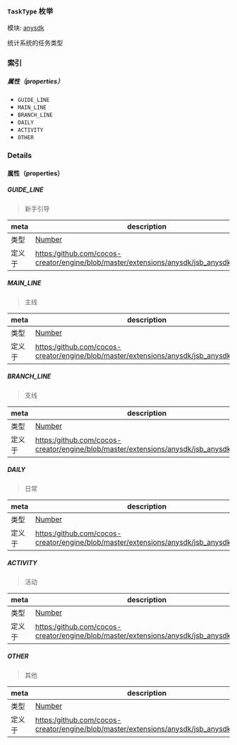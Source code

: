 ### `TaskType` 枚举



模块: [anysdk](../modules/anysdk.md)




统计系统的任务类型

### 索引

##### 属性（properties）

  - `GUIDE_LINE`
  - `MAIN_LINE`
  - `BRANCH_LINE`
  - `DAILY`
  - `ACTIVITY`
  - `OTHER`

### Details

#### 属性（properties）


##### GUIDE_LINE

> 新手引导

| meta | description |
|------|-------------|
| 类型 | <a href="https://developer.mozilla.org/en/JavaScript/Reference/Global_Objects/Number" class="crosslink external" target="_blank">Number</a> |
| 定义于 | [https:/github.com/cocos-creator/engine/blob/master/extensions/anysdk/jsb_anysdk.js:2269](https:/github.com/cocos-creator/engine/blob/master/extensions/anysdk/jsb_anysdk.js#L2269) |



##### MAIN_LINE

> 主线

| meta | description |
|------|-------------|
| 类型 | <a href="https://developer.mozilla.org/en/JavaScript/Reference/Global_Objects/Number" class="crosslink external" target="_blank">Number</a> |
| 定义于 | [https:/github.com/cocos-creator/engine/blob/master/extensions/anysdk/jsb_anysdk.js:2276](https:/github.com/cocos-creator/engine/blob/master/extensions/anysdk/jsb_anysdk.js#L2276) |



##### BRANCH_LINE

> 支线

| meta | description |
|------|-------------|
| 类型 | <a href="https://developer.mozilla.org/en/JavaScript/Reference/Global_Objects/Number" class="crosslink external" target="_blank">Number</a> |
| 定义于 | [https:/github.com/cocos-creator/engine/blob/master/extensions/anysdk/jsb_anysdk.js:2283](https:/github.com/cocos-creator/engine/blob/master/extensions/anysdk/jsb_anysdk.js#L2283) |



##### DAILY

> 日常

| meta | description |
|------|-------------|
| 类型 | <a href="https://developer.mozilla.org/en/JavaScript/Reference/Global_Objects/Number" class="crosslink external" target="_blank">Number</a> |
| 定义于 | [https:/github.com/cocos-creator/engine/blob/master/extensions/anysdk/jsb_anysdk.js:2290](https:/github.com/cocos-creator/engine/blob/master/extensions/anysdk/jsb_anysdk.js#L2290) |



##### ACTIVITY

> 活动

| meta | description |
|------|-------------|
| 类型 | <a href="https://developer.mozilla.org/en/JavaScript/Reference/Global_Objects/Number" class="crosslink external" target="_blank">Number</a> |
| 定义于 | [https:/github.com/cocos-creator/engine/blob/master/extensions/anysdk/jsb_anysdk.js:2297](https:/github.com/cocos-creator/engine/blob/master/extensions/anysdk/jsb_anysdk.js#L2297) |



##### OTHER

> 其他

| meta | description |
|------|-------------|
| 类型 | <a href="https://developer.mozilla.org/en/JavaScript/Reference/Global_Objects/Number" class="crosslink external" target="_blank">Number</a> |
| 定义于 | [https:/github.com/cocos-creator/engine/blob/master/extensions/anysdk/jsb_anysdk.js:2304](https:/github.com/cocos-creator/engine/blob/master/extensions/anysdk/jsb_anysdk.js#L2304) |


